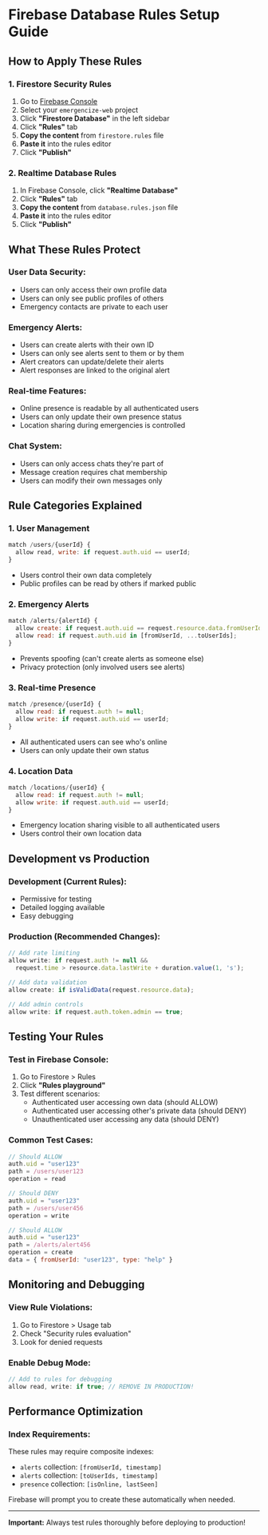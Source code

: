 # Firebase Database Rules Setup Guide

## How to Apply These Rules

### **1. Firestore Security Rules**

1. Go to [Firebase Console](https://console.firebase.google.com/)
2. Select your `emergencize-web` project
3. Click **"Firestore Database"** in the left sidebar
4. Click **"Rules"** tab
5. **Copy the content** from `firestore.rules` file
6. **Paste it** into the rules editor
7. Click **"Publish"**

### **2. Realtime Database Rules**

1. In Firebase Console, click **"Realtime Database"**
2. Click **"Rules"** tab
3. **Copy the content** from `database.rules.json` file
4. **Paste it** into the rules editor
5. Click **"Publish"**

## What These Rules Protect

### **User Data Security:**
- Users can only access their own profile data
- Users can only see public profiles of others
- Emergency contacts are private to each user

### **Emergency Alerts:**
- Users can create alerts with their own ID
- Users can only see alerts sent to them or by them
- Alert creators can update/delete their alerts
- Alert responses are linked to the original alert

### **Real-time Features:**
- Online presence is readable by all authenticated users
- Users can only update their own presence status
- Location sharing during emergencies is controlled

### **Chat System:**
- Users can only access chats they're part of
- Message creation requires chat membership
- Users can modify their own messages only

## Rule Categories Explained

### **1. User Management**
```javascript
match /users/{userId} {
  allow read, write: if request.auth.uid == userId;
}
```
- Users control their own data completely
- Public profiles can be read by others if marked public

### **2. Emergency Alerts**
```javascript
match /alerts/{alertId} {
  allow create: if request.auth.uid == request.resource.data.fromUserId;
  allow read: if request.auth.uid in [fromUserId, ...toUserIds];
}
```
- Prevents spoofing (can't create alerts as someone else)
- Privacy protection (only involved users see alerts)

### **3. Real-time Presence**
```javascript
match /presence/{userId} {
  allow read: if request.auth != null;
  allow write: if request.auth.uid == userId;
}
```
- All authenticated users can see who's online
- Users can only update their own status

### **4. Location Data**
```javascript
match /locations/{userId} {
  allow read: if request.auth != null;
  allow write: if request.auth.uid == userId;
}
```
- Emergency location sharing visible to all authenticated users
- Users control their own location data

## Development vs Production

### **Development (Current Rules):**
- Permissive for testing
- Detailed logging available
- Easy debugging

### **Production (Recommended Changes):**
```javascript
// Add rate limiting
allow write: if request.auth != null && 
  request.time > resource.data.lastWrite + duration.value(1, 's');

// Add data validation
allow create: if isValidData(request.resource.data);

// Add admin controls
allow write: if request.auth.token.admin == true;
```

## Testing Your Rules

### **Test in Firebase Console:**
1. Go to Firestore > Rules
2. Click **"Rules playground"**
3. Test different scenarios:
   - Authenticated user accessing own data (should ALLOW)
   - Authenticated user accessing other's private data (should DENY)
   - Unauthenticated user accessing any data (should DENY)

### **Common Test Cases:**
```javascript
// Should ALLOW
auth.uid = "user123"
path = /users/user123
operation = read

// Should DENY
auth.uid = "user123"  
path = /users/user456
operation = write

// Should ALLOW
auth.uid = "user123"
path = /alerts/alert456
operation = create
data = { fromUserId: "user123", type: "help" }
```

## Monitoring and Debugging

### **View Rule Violations:**
1. Go to Firestore > Usage tab
2. Check "Security rules evaluation"
3. Look for denied requests

### **Enable Debug Mode:**
```javascript
// Add to rules for debugging
allow read, write: if true; // REMOVE IN PRODUCTION!
```

## Performance Optimization

### **Index Requirements:**
These rules may require composite indexes:
- `alerts` collection: `[fromUserId, timestamp]`
- `alerts` collection: `[toUserIds, timestamp]`
- `presence` collection: `[isOnline, lastSeen]`

Firebase will prompt you to create these automatically when needed.

---

**Important:** Always test rules thoroughly before deploying to production!